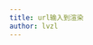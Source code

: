```yaml
---
title: url输入到渲染
author: lvzl
---
```

<script setup>
  import { Suspense } from 'vue'
  import XmindViewer from '@/XmindViewer'
</script>

<Suspense>
  <XmindViewer url="https://mp-d22f2f25-96ec-4381-920f-a0d8df227b60.cdn.bspapp.com/cloudstorage/258dcd63-9e91-44b0-b33a-d8de7d0eabeb.xmind"/>
</Suspense>





